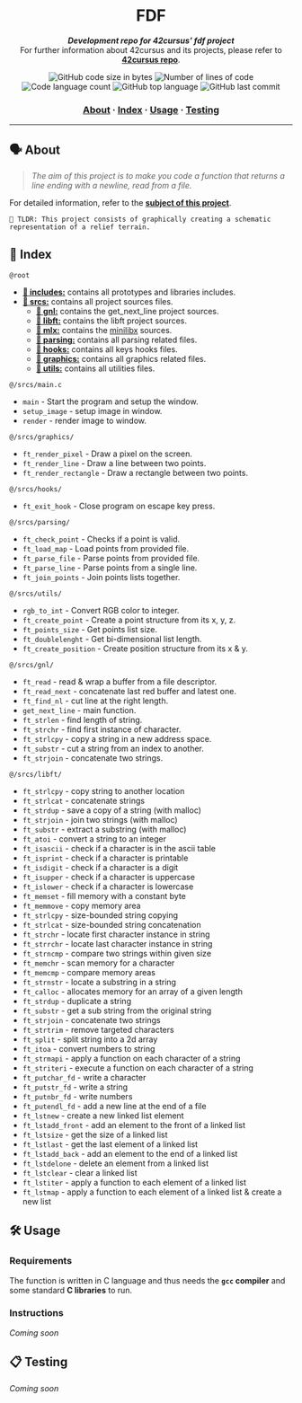 <h1 align="center">
	 FDF
</h1>

<p align="center">
	<b><i>Development repo for 42cursus' fdf project</i></b><br>
	For further information about 42cursus and its projects, please refer to <a href="https://github.com/rochblondiaux/42cursus"><b>42cursus repo</b></a>.
</p>

<p align="center">
	<img alt="GitHub code size in bytes" src="https://img.shields.io/github/languages/code-size/rochblondiaux/fdf?color=blueviolet" />
	<img alt="Number of lines of code" src="https://img.shields.io/tokei/lines/github/rochblondiaux/fdf?color=blueviolet" />
	<img alt="Code language count" src="https://img.shields.io/github/languages/count/rochblondiaux/fdf?color=blue" />
	<img alt="GitHub top language" src="https://img.shields.io/github/languages/top/rochblondiaux/fdf?color=blue" />
	<img alt="GitHub last commit" src="https://img.shields.io/github/last-commit/rochblondiaux/fdf?color=brightgreen" />
</p>

<h3 align="center">
	<a href="#%EF%B8%8F-about">About</a>
	<span> · </span>
	<a href="#-index">Index</a>
	<span> · </span>
	<a href="#%EF%B8%8F-usage">Usage</a>
	<span> · </span>
	<a href="#-testing">Testing</a>
</h3>

---

## 🗣️ About

> _The aim of this project is to make you code a function that returns a line ending with a newline, read from a file._

For detailed information, refer to the [**subject of this project**](https://github.com/RochBlondiaux/fdf/blob/main/fr.subject.pdf).

	🚀 TLDR: This project consists of graphically creating a schematic representation of a relief terrain.

## 📑 Index

`@root`

* [**📁 includes:**](includes/) contains all prototypes and libraries includes.
* [**📁 srcs:**](srcs/) contains all project sources files.
  * [**📁 gnl:**](srcs/gnl/) contains the get_next_line project sources.
  * [**📁 libft:**](srcs/libft/) contains the libft project sources.
  * [**📁 mlx:**](srcs/mlx/) contains the [minilibx](https://harm-smits.github.io/42docs/libs/minilibx/getting_started.html) sources.
  * [**📁 parsing:**](srcs/parsing/) contains all parsing related files.
  * [**📁 hooks:**](srcs/hooks/) contains all keys hooks files.
  * [**📁 graphics:**](srcs/hooks/) contains all graphics related files.
  * [**📁 utils:**](srcs/utils/) contains all utilities files.

`@/srcs/main.c`
* `main` - Start the program and setup the window.
* `setup_image` - setup image in window.
* `render` - render image to window.

`@/srcs/graphics/`
* `ft_render_pixel` - Draw a pixel on the screen.
* `ft_render_line` - Draw a line between two points.
* `ft_render_rectangle` - Draw a rectangle between two points.

`@/srcs/hooks/`
* `ft_exit_hook` - Close program on escape key press.

`@/srcs/parsing/`
* `ft_check_point` -  Checks if a point is valid.
* `ft_load_map` - Load points from provided file. 
* `ft_parse_file` - Parse points from provided file.
* `ft_parse_line` - Parse points from a single line.
* `ft_join_points` - Join points lists together.

`@/srcs/utils/`
* `rgb_to_int` - Convert RGB color to integer.
* `ft_create_point` - Create a point structure from its x, y, z.
* `ft_points_size` - Get points list size.
* `ft_doublelenght` - Get bi-dimensional list length.
* `ft_create_position` - Create position structure from its x & y.

`@/srcs/gnl/`
* `ft_read`	- read & wrap a buffer from a file descriptor.
* `ft_read_next`	- concatenate last red buffer and latest one.
* `ft_find_nl`	- cut line at the right length.
* `get_next_line`	- main function.
* `ft_strlen`		- find length of string.
* `ft_strchr`		- find first instance of character.
* `ft_strlcpy`		- copy a string in a new address space.
* `ft_substr`		- cut a string from an index to another.
* `ft_strjoin`		- concatenate two strings.

`@/srcs/libft/`

* `ft_strlcpy`	- copy string to another location
* `ft_strlcat`	- concatenate strings
* `ft_strdup`	- save a copy of a string (with malloc)
* `ft_strjoin`	- join two strings (with malloc)
* `ft_substr`	- extract a substring (with malloc)
* `ft_atoi`	    - convert a string to an integer
* `ft_isascii`	- check if a character is in the ascii table
* `ft_isprint`  - check if a character is printable
* `ft_isdigit`	    - check if a character is a digit
* `ft_isupper`	    - check if a character is uppercase
* `ft_islower`	    - check if a character is lowercase
* `ft_memset`	    - fill memory with a constant byte
* `ft_memmove`	    - copy memory area
* `ft_strlcpy`	    - size-bounded string copying
* `ft_strlcat`	    - size-bounded string concatenation
* `ft_strchr`	    - locate first character instance in string
* `ft_strrchr`	    - locate last character instance in string
* `ft_strncmp`	    - compare two strings within given size
* `ft_memchr`	    - scan memory for a character
* `ft_memcmp`	    - compare memory areas
* `ft_strnstr`	    - locate a substring in a string
* `ft_calloc`	    - allocates memory for an array of a given length
* `ft_strdup`	    - duplicate a string
* `ft_substr`	- get a sub string from the original string
* `ft_strjoin`	- concatenate two strings
* `ft_strtrim`	- remove targeted characters
* `ft_split`	- split string into a 2d array
* `ft_itoa`	- convert numbers to string
* `ft_strmapi`	- apply a function on each character of a string
* `ft_striteri`	- execute a function on each character of a string
* `ft_putchar_fd`	- write a character
* `ft_putstr_fd`	- write a string
* `ft_putnbr_fd`	- write numbers
* `ft_putendl_fd`	- add a new line at the end of a file
* `ft_lstnew`	- create a new linked list element
* `ft_lstadd_front`	- add an element to the front of a linked list
* `ft_lstsize`	- get the size of a linked list
* `ft_lstlast`	- get the last element of a linked list
* `ft_lstadd_back`	- add an element to the end of a linked list
* `ft_lstdelone`	- delete an element from a linked list
* `ft_lstclear`	- clear a linked list
* `ft_lstiter`	- apply a function to each element of a linked list
* `ft_lstmap`	- apply a function to each element of a linked list & create a new list

## 🛠️ Usage

### Requirements

The function is written in C language and thus needs the **`gcc` compiler** and some standard **C libraries** to run.

### Instructions

_Coming soon_

## 📋 Testing

_Coming soon_
